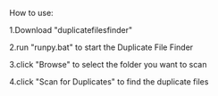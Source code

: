 How to use:

  1.Download "duplicatefilesfinder"
  
  2.run "runpy.bat" to start the Duplicate File Finder
  
  3.click "Browse" to select the folder you want to scan
  
  4.click "Scan for Duplicates" to find the duplicate files
